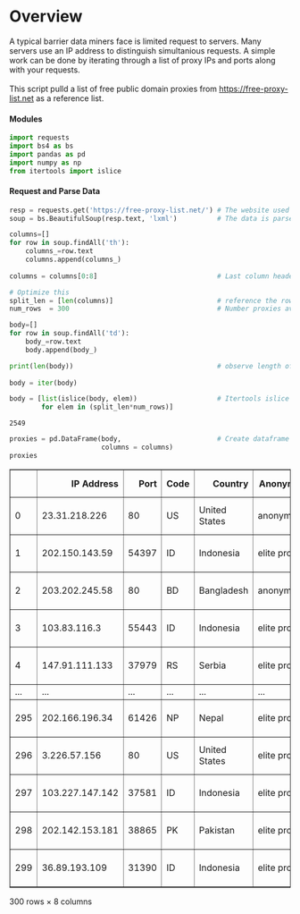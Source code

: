 # Overview
A typical barrier data miners face is limited request to servers. Many servers use an IP address to distinguish simultanious requests. A simple work can be done by iterating through a list of proxy IPs and ports along with your requests. 
<br><br>This script pulld a list of free public domain proxies from https://free-proxy-list.net as a reference list.

#### Modules


```python
import requests
import bs4 as bs
import pandas as pd
import numpy as np
from itertools import islice
```

#### Request and Parse Data


```python
resp = requests.get('https://free-proxy-list.net/') # The website used here is free-proxy-list.net
soup = bs.BeautifulSoup(resp.text, 'lxml')          # The data is parsed in lxml format
```


```python
columns=[]
for row in soup.findAll('th'):
    columns_=row.text
    columns.append(columns_)
    
columns = columns[0:8]                              # Last column header within list
```


```python
# Optimize this
split_len = [len(columns)]                          # reference the row width as the length of columns
num_rows  = 300                                     # Number proxies available

body=[]
for row in soup.findAll('td'):
    body_=row.text
    body.append(body_)

print(len(body))                                    # observe length of list
    
body = iter(body)

body = [list(islice(body, elem))                    # Itertools islice Fn used to create an array for the body
        for elem in (split_len*num_rows)]
```

    2549
    


```python
proxies = pd.DataFrame(body,                        # Create dataframe
                       columns = columns)
proxies                                           
```




<div>
<table border="1" class="dataframe">
  <thead>
    <tr style="text-align: right;">
      <th></th>
      <th>IP Address</th>
      <th>Port</th>
      <th>Code</th>
      <th>Country</th>
      <th>Anonymity</th>
      <th>Google</th>
      <th>Https</th>
      <th>Last Checked</th>
    </tr>
  </thead>
  <tbody>
    <tr>
      <td>0</td>
      <td>23.31.218.226</td>
      <td>80</td>
      <td>US</td>
      <td>United States</td>
      <td>anonymous</td>
      <td>no</td>
      <td>no</td>
      <td>2 seconds ago</td>
    </tr>
    <tr>
      <td>1</td>
      <td>202.150.143.59</td>
      <td>54397</td>
      <td>ID</td>
      <td>Indonesia</td>
      <td>elite proxy</td>
      <td>no</td>
      <td>yes</td>
      <td>2 seconds ago</td>
    </tr>
    <tr>
      <td>2</td>
      <td>203.202.245.58</td>
      <td>80</td>
      <td>BD</td>
      <td>Bangladesh</td>
      <td>anonymous</td>
      <td>no</td>
      <td>no</td>
      <td>2 seconds ago</td>
    </tr>
    <tr>
      <td>3</td>
      <td>103.83.116.3</td>
      <td>55443</td>
      <td>ID</td>
      <td>Indonesia</td>
      <td>elite proxy</td>
      <td>no</td>
      <td>yes</td>
      <td>2 seconds ago</td>
    </tr>
    <tr>
      <td>4</td>
      <td>147.91.111.133</td>
      <td>37979</td>
      <td>RS</td>
      <td>Serbia</td>
      <td>elite proxy</td>
      <td>no</td>
      <td>yes</td>
      <td>2 seconds ago</td>
    </tr>
    <tr>
      <td>...</td>
      <td>...</td>
      <td>...</td>
      <td>...</td>
      <td>...</td>
      <td>...</td>
      <td>...</td>
      <td>...</td>
      <td>...</td>
    </tr>
    <tr>
      <td>295</td>
      <td>202.166.196.34</td>
      <td>61426</td>
      <td>NP</td>
      <td>Nepal</td>
      <td>elite proxy</td>
      <td>no</td>
      <td>yes</td>
      <td>22 minutes ago</td>
    </tr>
    <tr>
      <td>296</td>
      <td>3.226.57.156</td>
      <td>80</td>
      <td>US</td>
      <td>United States</td>
      <td>elite proxy</td>
      <td>no</td>
      <td>no</td>
      <td>22 minutes ago</td>
    </tr>
    <tr>
      <td>297</td>
      <td>103.227.147.142</td>
      <td>37581</td>
      <td>ID</td>
      <td>Indonesia</td>
      <td>elite proxy</td>
      <td>no</td>
      <td>no</td>
      <td>22 minutes ago</td>
    </tr>
    <tr>
      <td>298</td>
      <td>202.142.153.181</td>
      <td>38865</td>
      <td>PK</td>
      <td>Pakistan</td>
      <td>elite proxy</td>
      <td>no</td>
      <td>yes</td>
      <td>22 minutes ago</td>
    </tr>
    <tr>
      <td>299</td>
      <td>36.89.193.109</td>
      <td>31390</td>
      <td>ID</td>
      <td>Indonesia</td>
      <td>elite proxy</td>
      <td>no</td>
      <td>yes</td>
      <td>22 minutes ago</td>
    </tr>
  </tbody>
</table>
<p>300 rows × 8 columns</p>
</div>


